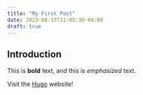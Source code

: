 ```yaml
---
title: "My First Post"
date: 2023-08-15T11:05:30-04:00
draft: true
---
```

## Introduction

This is **bold** text, and this is *emphasized* text.

Visit the [Hugo](https://gohugo.io) website!

